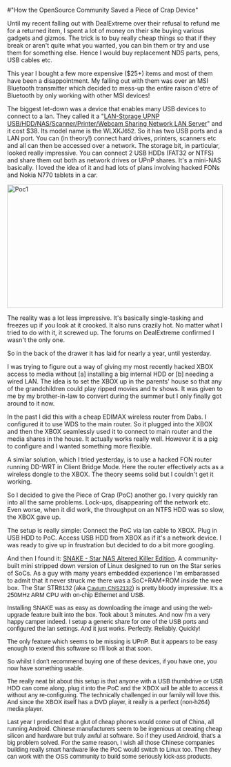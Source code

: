 #"How the OpenSource Community Saved a Piece of Crap Device"


 <p>Until my recent falling out with DealExtreme over their refusal to refund me for a returned item, I spent a lot of money on their site buying various gadgets and gizmos. The trick is to buy really cheap things so that if they break or aren't quite what you wanted, you can bin them or try and use them for something else. Hence I would buy replacement NDS parts, pens, USB cables etc.</p>
<p>This year I bought a few more expensive ($25+) items and most of them have been a disappointment. My falling out with them was over an MSI Bluetooth transmitter which decided to mess-up the entire raison d'etre of Bluetooth by only working with other MSI devices!</p>
<p>The biggest let-down was a device that enables many USB devices to connect to a lan. They called it a "<a href="http://www.dealextreme.com/details.dx/sku.20382">LAN-Storage UPNP USB/HDD/NAS/Scanner/Printer/Webcam Sharing Network LAN Server</a>" and it cost $38. Its model name is the WLXKJ<span style="font-family: arial, sans-serif;">652.&nbsp;</span>So it has two USB ports and a LAN port. You can (in theory!) connect hard drives, printers, scanners etc and all can then be accessed over a network. The storage bit, in particular, looked really impressive. You can connect 2 USB HDDs (FAT32 or NTFS) and share them out both as network drives or UPnP shares. It's a mini-NAS basically. I loved the idea of it and had lots of plans involving hacked FONs and Nokia N770 tablets in a car.</p>
<p><div class='p_embed p_image_embed'>
<a href="http://getfile2.posterous.com/getfile/files.posterous.com/temp-2010-12-20/mjxJAwkyxBCjDbhlzzJoBikspwAwDoiaJlwGGFlJdlAtisagIqAlJIcGmfeA/PoC1.jpg.scaled1000.jpg"><img alt="Poc1" height="286" src="http://getfile8.posterous.com/getfile/files.posterous.com/temp-2010-12-20/mjxJAwkyxBCjDbhlzzJoBikspwAwDoiaJlwGGFlJdlAtisagIqAlJIcGmfeA/PoC1.jpg.scaled500.jpg" width="500" /></a>
</div>
</p>
<p>The reality was a lot less impressive. It's basically single-tasking and freezes up if you look at it crooked. It also runs crazily hot. No matter what I tried to do with it, it screwed up. The forums on DealExtreme confirmed I wasn't the only one.</p>
<p>So in the back of the drawer it has laid for nearly a year, until yesterday.</p>
<p>I was trying to figure out a way of giving my most recently hacked XBOX access to media without [a] installing a big internal HDD or [b] needing a wired LAN. The idea is to set the XBOX up in the parents' house so that any of the grandchildren could play ripped movies and tv shows. It was given to me by my brother-in-law to convert during the summer but I only finally got around to it now.</p>
<p>In the past I did this with a cheap EDIMAX wireless router from Dabs. I configured it to use WDS to the main router. So it plugged into the XBOX and then the XBOX seamlessly used it to connect to main router and the media shares in the house. It actually works really well. However it is a pig to configure and I wanted something more flexible.</p>
<p>A similar solution, which I tried yesterday, is to use a hacked FON router running DD-WRT in Client Bridge Mode. Here the router effectively acts as a wireless dongle to the XBOX. The theory seems solid but I couldn't get it working.</p>
<p>So I decided to give the Piece of Crap (PoC) another go. I very quickly ran into all the same problems. Lock-ups, disappearing off the network etc. Even worse, when it did work, the throughput on an NTFS HDD was so slow, the XBOX gave up.</p>
<p>The setup is really simple: Connect the PoC via lan cable to XBOX. Plug in USB HDD to PoC. Access USB HDD from XBOX as if it's a network device. I was ready to give up in frustration but decided to do a bit more googling.</p>
<p>And then I found it: <a href="http://code.google.com/p/snake-os/">SNAKE - Star NAS Altered Killer Edition</a>. A community-built mini stripped down version of Linux designed to run on the Star series of SoCs. As a guy with many years embedded experience I'm embarassed to admit that it never struck me there was a SoC+RAM+ROM inside the wee box. The Star STR<span style="font-family: arial, sans-serif;">8132 (aka&nbsp;</span><span style="font-family: arial, sans-serif; line-height: 15px; font-size: small;"><a href="http://www.caviumnetworks.com/ECONA_CNS2XXX.html">Cavium CNS2132</a></span><span style="font-family: arial, sans-serif;">) is pretty bloody impressive. It's a 250MHz ARM CPU with on-chip Ethernet and USB.</span></p>
<p><span style="font-family: arial, sans-serif;">Installing SNAKE was as easy as downloading the image and using the web-upgrade feature built into the box. Took about 3 minutes. And now I'm a very happy camper indeed. I setup a generic share for one of the USB ports and configured the lan settings. And it just works. Perfectly. Reliably. Quickly!</span></p>
<p><span style="font-family: arial, sans-serif;">The only feature which seems to be missing is UPnP. But it appears to be easy enough to extend this software so I'll look at that soon.</span></p>
<p><span style="font-family: arial, sans-serif;">So whilst I don't recommend buying one of these devices, if you have one, you now have something usable.</span></p>
<p><span style="font-family: arial, sans-serif;">The really neat bit about this setup is that anyone with a USB thumbdrive or USB HDD can come along, plug it into the PoC and the XBOX will be able to access it without any re-configuring. The technically challenged in our family will love this. And since the XBOX itself has a DVD player, it really is a perfect (non-h264) media player.</span></p>
<p><span style="font-family: arial, sans-serif;"><span>Last year I predicted that a glut of cheap phones would come out of China, all running Android. Chinese manufacturers seem to be ingenious at creating cheap silicon and hardware but truly awful at software. So if they used Android, that's a big problem solved. For the same reason, I wish all those Chinese companies building really smart hardware like the PoC would switch to Linux too. Then they can work with the OSS community to build some seriously kick-ass products.</span></span></p>

 